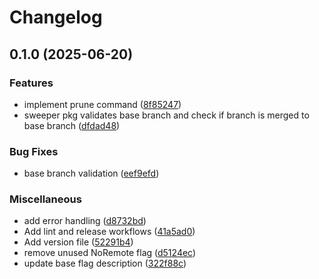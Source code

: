 # Changelog

## 0.1.0 (2025-06-20)

### Features

* implement prune command ([8f85247](https://github.com/byFrederick/branch-sweeper/commit/8f85247ecac96d14b8d1ae4159063306fe8e6413))
* sweeper pkg validates base branch and check if branch is merged to base branch ([dfdad48](https://github.com/byFrederick/branch-sweeper/commit/dfdad4874287a291e77275e15732c91225f21ebc))

### Bug Fixes

* base branch validation ([eef9efd](https://github.com/byFrederick/branch-sweeper/commit/eef9efd6bccfc6e33f6f593a757c8441f514ad31))

### Miscellaneous

* add error handling ([d8732bd](https://github.com/byFrederick/branch-sweeper/commit/d8732bdb150a9e75156081e5dd421c6d089ad261))
* Add lint and release workflows ([41a5ad0](https://github.com/byFrederick/branch-sweeper/commit/41a5ad0dc03b18924d5ddb9663097c31340bda4c))
* Add version file ([52291b4](https://github.com/byFrederick/branch-sweeper/commit/52291b4b8f9170fbf34a6ce5bd02bf73438f8867))
* remove unused NoRemote flag ([d5124ec](https://github.com/byFrederick/branch-sweeper/commit/d5124ecfffad5745a201a2d95ea3f1eb791ce547))
* update base flag description ([322f88c](https://github.com/byFrederick/branch-sweeper/commit/322f88ce70cd93582c7c9058af9533788280b79d))
